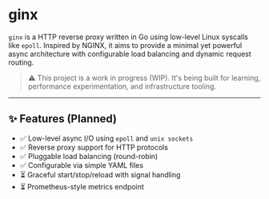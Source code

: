 # ginx

`ginx` is a HTTP reverse proxy written in Go using low-level Linux syscalls like `epoll`. Inspired by NGINX, it aims to provide a minimal yet powerful async architecture with configurable load balancing and dynamic request routing.

> ⚠️ This project is a work in progress (WIP). It's being built for learning, performance experimentation, and infrastructure tooling.

---

## ✨ Features (Planned)

- ✅ Low-level async I/O using `epoll` and `unix sockets`
- ✅ Reverse proxy support for HTTP protocols
- ✅ Pluggable load balancing (round-robin)
- ✅ Configurable via simple YAML files
- ⏳ Graceful start/stop/reload with signal handling
- ⏳ Prometheus-style metrics endpoint
